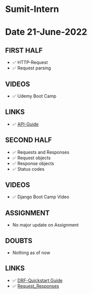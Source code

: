 # Sumit-Intern

# Date 21-June-2022


## FIRST HALF
- ✅ HTTP-Request
- ✅ Request parsing

## VIDEOS 
- ✅ Udemy Boot Camp

## LINKS 
- ✅ [API-Guide](https://www.django-rest-framework.org/api-guide/requests/#requests)

## SECOND HALF
- ✅ Requests and Responses
- ✅ Request objects
- ✅ Response objects
- ✅ Status codes

## VIDEOS 
- ✅ Django Boot Camp Video

## ASSIGNMENT
- No major update on Assignment

## DOUBTS
- Nothing as of now

## LINKS 
- ✅ [DRF-Quickstart Guide](https://www.django-rest-framework.org/tutorial/quickstart/#quickstart)
- ✅ [Request_Responses](https://www.django-rest-framework.org/tutorial/2-requests-and-responses/)
